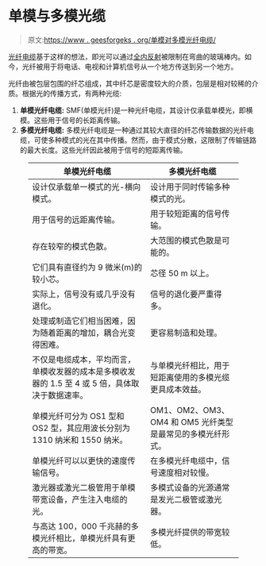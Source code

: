 # 单模与多模光缆

> 原文:[https://www . geesforgeks . org/单模对多模光纤电缆/](https://www.geeksforgeeks.org/single-mode-vs-multimode-fiber-cable/)

[光纤电缆](https://www.geeksforgeeks.org/fiber-optics-and-types/)基于这样的想法，即光可以通过[全内反射](https://www.geeksforgeeks.org/total-internal-reflection/)被限制在弯曲的玻璃棒内。如今，光纤被用于将电话、电视和计算机信号从一个地方传送到另一个地方。

光纤由被包层包围的纤芯组成，其中纤芯是密度较大的介质，包层是相对较稀的介质。根据光的传播方式，有两种光缆:

1.  **单模光纤电缆:**
    SMF(单模光纤)是一种光纤电缆，其设计仅承载单模光，即横模。这些用于信号的长距离传输。
2.  **多模光纤电缆:**
    多模光纤电缆是一种通过其较大直径的纤芯传输数据的光纤电缆，可使多种模式的光在其中传播。然而，由于模式分散，这限制了传输链路的最大长度。这些光纤因此被用于信号的短距离传输。

<figure class="table">

| 单模光纤电缆 | 多模光纤电缆 |
| --- | --- |
| 设计仅承载单一模式的光-横向模式。 | 设计用于同时传输多种模式的光。 |
| 用于信号的远距离传输。 | 用于较短距离的信号传输。 |
| 存在较窄的模式色散。 | 大范围的模式色散是可能的。 |
| 它们具有直径约为 9 微米(m)的较小芯。 | 芯径 50 m 以上。 |
| 实际上，信号没有或几乎没有退化。 | 信号的退化要严重得多。 |
| 处理或制造它们相当困难，因为随着距离的增加，耦合光变得困难。 | 更容易制造和处理。 |
| 不仅是电缆成本，平均而言，单模收发器的成本是多模收发器的 1.5 至 4 或 5 倍，具体取决于数据速率。 | 与单模光纤相比，用于短距离使用的多模光缆更具成本效益。 |
| 单模光纤可分为 OS1 型和 OS2 型，其应用波长分别为 1310 纳米和 1550 纳米。 | OM1、OM2、OM3、OM4 和 OM5 光纤类型是最常见的多模光纤形式。 |
| 单模光纤可以以更快的速度传输信号。 | 在多模光纤电缆中，信号速度相对较慢。 |
| 激光器或激光二极管用于单模带宽设备，产生注入电缆的光。 | 多模式设备的光源通常是发光二极管或激光器。 |
| 与高达 100，000 千兆赫的多模光纤相比，单模光纤具有更高的带宽。 | 多模光纤提供的带宽较低。 |

</figure>